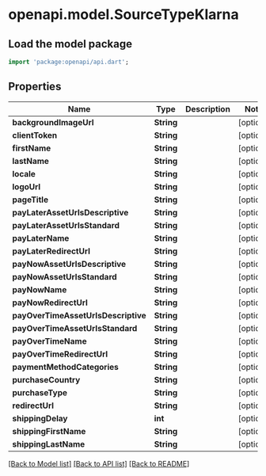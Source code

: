 # openapi.model.SourceTypeKlarna

## Load the model package
```dart
import 'package:openapi/api.dart';
```

## Properties
Name | Type | Description | Notes
------------ | ------------- | ------------- | -------------
**backgroundImageUrl** | **String** |  | [optional] 
**clientToken** | **String** |  | [optional] 
**firstName** | **String** |  | [optional] 
**lastName** | **String** |  | [optional] 
**locale** | **String** |  | [optional] 
**logoUrl** | **String** |  | [optional] 
**pageTitle** | **String** |  | [optional] 
**payLaterAssetUrlsDescriptive** | **String** |  | [optional] 
**payLaterAssetUrlsStandard** | **String** |  | [optional] 
**payLaterName** | **String** |  | [optional] 
**payLaterRedirectUrl** | **String** |  | [optional] 
**payNowAssetUrlsDescriptive** | **String** |  | [optional] 
**payNowAssetUrlsStandard** | **String** |  | [optional] 
**payNowName** | **String** |  | [optional] 
**payNowRedirectUrl** | **String** |  | [optional] 
**payOverTimeAssetUrlsDescriptive** | **String** |  | [optional] 
**payOverTimeAssetUrlsStandard** | **String** |  | [optional] 
**payOverTimeName** | **String** |  | [optional] 
**payOverTimeRedirectUrl** | **String** |  | [optional] 
**paymentMethodCategories** | **String** |  | [optional] 
**purchaseCountry** | **String** |  | [optional] 
**purchaseType** | **String** |  | [optional] 
**redirectUrl** | **String** |  | [optional] 
**shippingDelay** | **int** |  | [optional] 
**shippingFirstName** | **String** |  | [optional] 
**shippingLastName** | **String** |  | [optional] 

[[Back to Model list]](../README.md#documentation-for-models) [[Back to API list]](../README.md#documentation-for-api-endpoints) [[Back to README]](../README.md)



